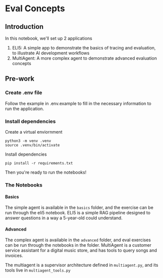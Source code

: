 # Eval Concepts


## Introduction
In this notebook, we'll set up 2 applications
1. ELI5: A simple app to demonstrate the basics of tracing and evaluation, to illustrate AI development workflows
2. MultiAgent: A more complex agent to demonstrate advanced evaluation concepts


## Pre-work

### Create .env file

Follow the example in .env.example to fill in the necessary information to run the application.

### Install dependencies

Create a virtual enviornment
```
python3 -m venv .venv
source .venv/bin/activate
```

Install dependencies
```
pip install -r requirements.txt
```

Then you're ready to run the notebooks!

### The Notebooks

#### Basics
The simple agent is available in the ```basics``` folder, and the exercise can be run through the eli5 notebook.
ELI5 is a simple RAG pipeline designed to answer questions in a way a 5-year-old could understand.

#### Advanced
The complex agent is available in the ```advanced``` folder, and eval exercises can be run through the notebooks 
in the folder. MultiAgent is a customer service assistant for a digital music store, and has tools to 
query songs and invoices. 

The multiagent is a supervisor architecture defined in ```multiagent.py```, and its tools live in ```multiagent_tools.py```